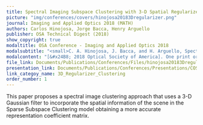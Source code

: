 ```yaml
---
title: Spectral Imaging Subspace Clustering with 3-D Spatial Regularizer
picture: "img/conferences/covers/hinojosa20183Dregularizer.png"
journal: Imaging and Applied Optics 2018 (MATH)
authors: Carlos Hinojosa, Jorge Bacca, Henry Arguello
publisher: OSA Technical Digest (2018)
show_copyright: true
modaltitle: OSA Conference - Imaging and Applied Optics 2018 
modalsubtitle: "<small>C. A. Hinojosa, J. Bacca, and H. Arguello, Spectral Imaging Subspace Clustering with 3-D Spatial Regularizer, in Imaging and Applied Optics 2018 (3D, AO, AIO, COSI, DH, IS, LACSEA, LS&C, MATH, pcAOP), OSA Technical Digest (Optical Society of America, 2018), paper JW5E.7. Available Online: <a href=https://doi.org/10.1364/3D.2018.JW5E.7>https://doi.org/10.1364/3D.2018.JW5E.7</a></small>"
modalcontent: "[&#x24B8; 2018 Optical Society of America]. One print or electronic copy may be made for personal use only. Systematic reproduction and distribution, duplication of any material in this paper for a fee or for commercial purposes, or modifications of the content of this paper are prohibited."
file_link: Documents/Publications/Conferences/Files/hinojosa20183Dregularizer.pdf
presentation_link: Documents/Publications/Conferences/Presentations/COSI20183D_Regularizer.pdf
link_categoy_name: 3D_Regularizer_Clustering
order_number: 1
---
```

This paper proposes a spectral image clustering approach that uses a 3-D Gaussian filter to incorporate the spatial information of the scene in the Sparse Subspace Clustering model obtaining a more accurate representation coefficient matrix.